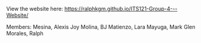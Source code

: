 View the website here: https://ralphkgm.github.io/ITS121-Group-4---Website/

Members:
Mesina, Alexis Joy
Molina, BJ
Matienzo, Lara
Mayuga, Mark Glen
Morales, Ralph
